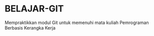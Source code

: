 # BELAJAR-GIT

Mempraktikkan modul Git untuk memenuhi mata kuliah Pemrograman Berbasis Kerangka Kerja
